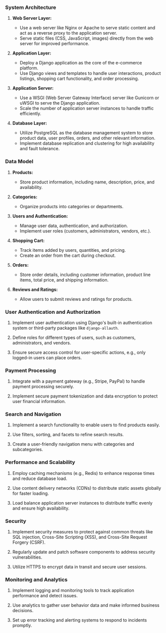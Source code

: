 

### System Architecture

1. **Web Server Layer:**
   - Use a web server like Nginx or Apache to serve static content and act as a reverse proxy to the application server.
   - Serve static files (CSS, JavaScript, images) directly from the web server for improved performance.

2. **Application Layer:**
   - Deploy a Django application as the core of the e-commerce platform.
   - Use Django views and templates to handle user interactions, product listings, shopping cart functionality, and order processing.

3. **Application Server:**
   - Use a WSGI (Web Server Gateway Interface) server like Gunicorn or uWSGI to serve the Django application.
   - Scale the number of application server instances to handle traffic efficiently.

4. **Database Layer:**
   - Utilize PostgreSQL as the database management system to store product data, user profiles, orders, and other relevant information.
   - Implement database replication and clustering for high availability and fault tolerance.

### Data Model

1. **Products:**
   - Store product information, including name, description, price, and availability.

2. **Categories:**
   - Organize products into categories or departments.

3. **Users and Authentication:**
   - Manage user data, authentication, and authorization.
   - Implement user roles (customers, administrators, vendors, etc.).

4. **Shopping Cart:**
   - Track items added by users, quantities, and pricing.
   - Create an order from the cart during checkout.

5. **Orders:**
   - Store order details, including customer information, product line items, total price, and shipping information.

6. **Reviews and Ratings:**
   - Allow users to submit reviews and ratings for products.

### User Authentication and Authorization

1. Implement user authentication using Django's built-in authentication system or third-party packages like `django-allauth`.

2. Define roles for different types of users, such as customers, administrators, and vendors.

3. Ensure secure access control for user-specific actions, e.g., only logged-in users can place orders.

### Payment Processing

1. Integrate with a payment gateway (e.g., Stripe, PayPal) to handle payment processing securely.

2. Implement secure payment tokenization and data encryption to protect user financial information.

### Search and Navigation

1. Implement a search functionality to enable users to find products easily.

2. Use filters, sorting, and facets to refine search results.

3. Create a user-friendly navigation menu with categories and subcategories.

### Performance and Scalability

1. Employ caching mechanisms (e.g., Redis) to enhance response times and reduce database load.

2. Use content delivery networks (CDNs) to distribute static assets globally for faster loading.

3. Load balance application server instances to distribute traffic evenly and ensure high availability.

### Security

1. Implement security measures to protect against common threats like SQL injection, Cross-Site Scripting (XSS), and Cross-Site Request Forgery (CSRF).

2. Regularly update and patch software components to address security vulnerabilities.

3. Utilize HTTPS to encrypt data in transit and secure user sessions.

### Monitoring and Analytics

1. Implement logging and monitoring tools to track application performance and detect issues.

2. Use analytics to gather user behavior data and make informed business decisions.

3. Set up error tracking and alerting systems to respond to incidents promptly.

